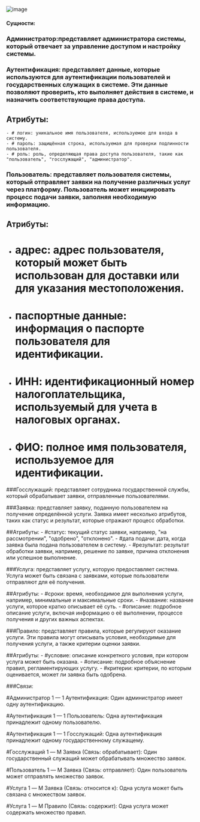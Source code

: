 ![image](https://github.com/user-attachments/assets/562a1a4f-11ff-48d6-a50d-554bdc8c3623)


#### **Сущности**:

### Администратор:представляет администратора системы, который отвечает за управление доступом и настройку системы.

    
### Аутентификация: представляет данные, которые используются для аутентификации пользователей и государственных служащих в системе. Эти данные позволяют проверить, кто выполняет действия в системе, и назначить соответствующие права доступа.

## Атрибуты: 
    - # логин: уникальное имя пользователя, используемое для входа в систему.
    - # пароль: защищённая строка, используемая для проверки подлинности пользователя.
    - # роль: роль, определяющая права доступа пользователя, такие как "пользователь", "госслужащий", "администратор".
    
### Пользователь: представляет пользователя системы, который отправляет заявки на получение различных услуг через платформу. Пользователь может инициировать процесс подачи заявки, заполняя необходимую информацию.

## Атрибуты: 
  - # адрес: адрес пользователя, который может быть использован для доставки или для указания местоположения.
  - # паспортные данные: информация о паспорте пользователя для идентификации.
  - # ИНН: идентификационный номер налогоплательщика, используемый для учета в налоговых органах.
  - # ФИО: полное имя пользователя, используемое для идентификации.
  

###Госслужащий: представляет сотрудника государственной службы, который обрабатывает заявки, отправленные пользователями.


###Заявка: представляет заявку, поданную пользователем на получение определённой услуги. Заявка имеет несколько атрибутов, таких как статус и результат, которые отражают процесс обработки.

##Атрибуты: 
    - #статус: текущий статус заявки, например, "на рассмотрении", "одобрено", "отклонено".
    - #дата подачи: дата, когда заявка была подана пользователем в систему.
    - #результат: результат обработки заявки, например, решение по заявке, причина отклонения или успешное выполнение.


###Услуга: представляет услугу, которую предоставляет система. Услуга может быть связана с заявками, которые пользователи отправляют для её получения.

##Атрибуты: 
    - #сроки: время, необходимое для выполнения услуги, например, минимальные и максимальные сроки.
    - #название: название услуги, которое кратко описывает её суть.
    - #описание: подробное описание услуги, включая информацию о её выполнении, процессе получения и других важных аспектах.


###Правило: представляет правила, которые регулируют оказание услуги. Эти правила могут описывать условия, необходимые для получения услуги, а также критерии оценки заявки.

##Атрибуты: 
    - #условие: описание конкретного условия, при котором услуга может быть оказана.
    - #описание: подробное объяснение правил, регламентирующих услугу.
    - #критерии: критерии, по которым оценивается, может ли заявка быть одобрена.


###Связи:

#Администратор 1 — 1 Аутентификация: Один администратор имеет одну аутентификацию.

#Аутентификация 1 — 1 Пользователь: Одна аутентификация принадлежит одному пользователю.

#Аутентификация 1 — 1 Госслужащий: Одна аутентификация принадлежит одному государственному служащему.

#Госслужащий 1 — M Заявка (Связь: обрабатывает): Один государственный служащий может обрабатывать множество заявок.

#Пользователь 1 — M Заявка (Связь: отправляет): Один пользователь может отправлять множество заявок.

#Услуга 1 — M Заявка (Связь: относится к): Одна услуга может быть связана с множеством заявок.

#Услуга 1 — M Правило (Связь: содержит): Одна услуга может содержать множество правил.
